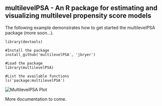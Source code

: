## multilevelPSA - An R package for estimating and visualizing multilevel propensity score models

The following example demonstrates how to get started the multilevelPSA package (more soon...).

	library(devtools)

	#Install the package
	install_github('multilevelPSA', 'jbryer')

	#Load the package
	library(multilevelPSA)

	#List the available functions
	ls('package:multilevelPSA')


![MultilevelPSA Plot](http://jason.bryer.org/multilevelPSA/pisaMath.png)

More documentation to come.